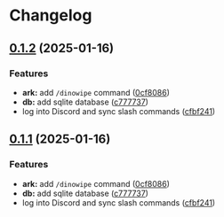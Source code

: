 # Changelog

## [0.1.2](https://github.com/axieum/hln-a/compare/v0.1.1...v0.1.2) (2025-01-16)


### Features

* **ark:** add `/dinowipe` command ([0cf8086](https://github.com/axieum/hln-a/commit/0cf80864006e8b3bc5a157dca46c59b69cdf2940))
* **db:** add sqlite database ([c777737](https://github.com/axieum/hln-a/commit/c777737481d28f275253388be3aab30c750c83b0))
* log into Discord and sync slash commands ([cfbf241](https://github.com/axieum/hln-a/commit/cfbf241abea4822be75e5c7c9d4653ffd0927d75))

## [0.1.1](https://github.com/axieum/hln-a/compare/v0.1.0...v0.1.1) (2025-01-16)


### Features

* **ark:** add `/dinowipe` command ([0cf8086](https://github.com/axieum/hln-a/commit/0cf80864006e8b3bc5a157dca46c59b69cdf2940))
* **db:** add sqlite database ([c777737](https://github.com/axieum/hln-a/commit/c777737481d28f275253388be3aab30c750c83b0))
* log into Discord and sync slash commands ([cfbf241](https://github.com/axieum/hln-a/commit/cfbf241abea4822be75e5c7c9d4653ffd0927d75))
